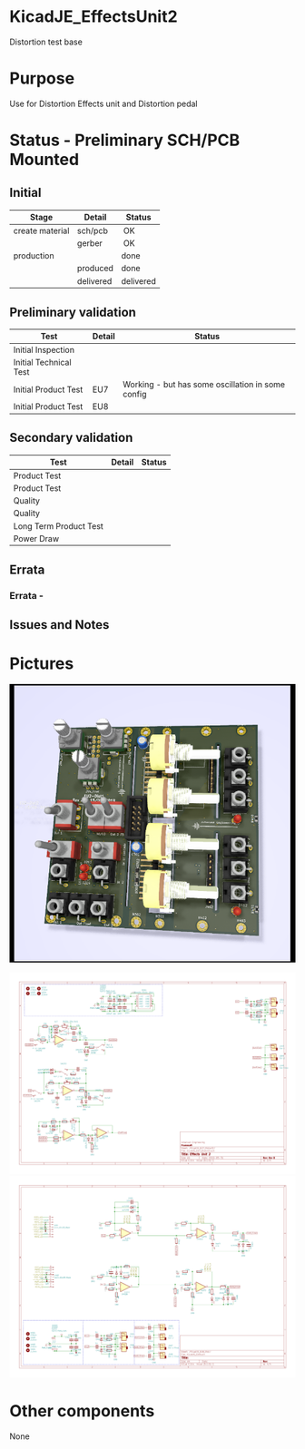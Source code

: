 # KicadJE_EffectsUnit2
Distortion test base

# Purpose
Use for Distortion Effects unit and Distortion pedal

# Status - Preliminary SCH/PCB Mounted
## Initial 
| Stage  | Detail | Status |
| ------------- | ------------- | ------------- |
| create material  | sch/pcb | OK  |
| | gerber | OK |
| production  |   | done |
|  | produced | done |
|  | delivered | delivered |
## Preliminary validation
| Test  | Detail | Status |
| ------------- | ------------- | ------------- |
| Initial Inspection | |  |
| Initial Technical Test |  |  |
| Initial Product Test | EU7  | Working - but has some oscillation in some config |
| Initial Product Test | EU8  |  |

## Secondary validation
| Test  | Detail | Status |
| ------------- | ------------- |------------- |
| Product Test |  | |
| Product Test |  |  |
| Quality | | |
| Quality | | |
| Long Term Product Test |  |  |
| Power Draw |  | 

## Errata
### Errata -

## Issues and Notes
### 

# Pictures

![](KicadJE_EffectsUnit2_Top1.png)

![](KicadJE_EffectsUnit2_Sch1.png)
![](KicadJE_EffectsUnit2_Sch2.png)

# Other components
None
